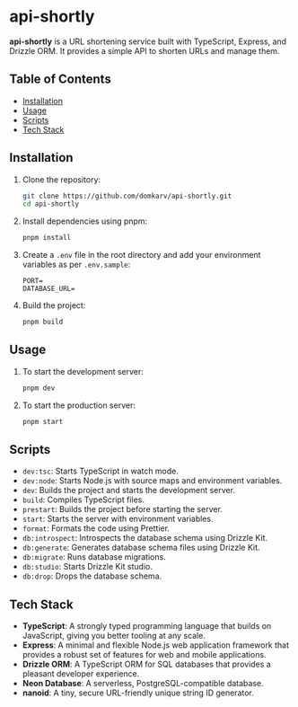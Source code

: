 # api-shortly

**api-shortly** is a URL shortening service built with TypeScript, Express, and Drizzle ORM. It provides a simple API to shorten URLs and manage them.

## Table of Contents

- [Installation](#installation)
- [Usage](#usage)
- [Scripts](#scripts)
- [Tech Stack](#tech-stack)

## Installation

1. Clone the repository:
    ```bash
    git clone https://github.com/domkarv/api-shortly.git
    cd api-shortly
    ```

2. Install dependencies using pnpm:
    ```bash
    pnpm install
    ```

3. Create a `.env` file in the root directory and add your environment variables as per `.env.sample`:
    ```env
    PORT=
    DATABASE_URL=
    ```

4. Build the project:
    ```bash
    pnpm build
    ```

## Usage

1. To start the development server:
    ```bash
    pnpm dev
    ```

2. To start the production server:
    ```bash
    pnpm start
    ```

## Scripts

- `dev:tsc`: Starts TypeScript in watch mode.
- `dev:node`: Starts Node.js with source maps and environment variables.
- `dev`: Builds the project and starts the development server.
- `build`: Compiles TypeScript files.
- `prestart`: Builds the project before starting the server.
- `start`: Starts the server with environment variables.
- `format`: Formats the code using Prettier.
- `db:introspect`: Introspects the database schema using Drizzle Kit.
- `db:generate`: Generates database schema files using Drizzle Kit.
- `db:migrate`: Runs database migrations.
- `db:studio`: Starts Drizzle Kit studio.
- `db:drop`: Drops the database schema.

## Tech Stack

- **TypeScript**: A strongly typed programming language that builds on JavaScript, giving you better tooling at any scale.
- **Express**: A minimal and flexible Node.js web application framework that provides a robust set of features for web and mobile applications.
- **Drizzle ORM**: A TypeScript ORM for SQL databases that provides a pleasant developer experience.
- **Neon Database**: A serverless, PostgreSQL-compatible database.
- **nanoid**: A tiny, secure URL-friendly unique string ID generator.
